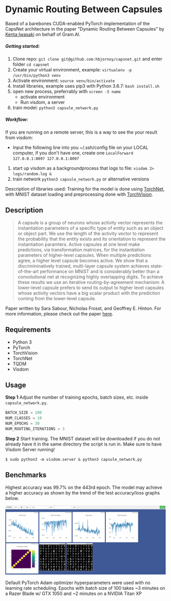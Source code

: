 # Dynamic Routing Between Capsules

Based of a barebones CUDA-enabled PyTorch implementation of the CapsNet architecture in the paper "Dynamic Routing Between Capsules" by [Kenta Iwasaki](https://github.com/iwasaki-kenta) on behalf of Gram.AI.

##### Getting started:
1. Clone repo: 
``git clone git@github.com:hbjornoy/capsnet.git`` and enter folder ``cd capsnet``
2. Create your virtual environment, example:
``virtualenv -p /usr/bin/python3 venv``
3. Activate environment:
``source venv/bin/activate``
4. Install libraries, example uses pip3 with Python 3.6.7:
``bash install.sh``
5. open new process, preferrably with ``screen -S name``
	- activate environment
	- Run visdom, a server 
6. train model:
``python3 capsule_network.py``

##### Workflow:
If you are running on a remote server, this is a way to see the your result from visdom:
- Input the following line into you ~/.ssh/config file on your LOCAL computer, if you don't have one, create one
``LocalForward 127.0.0.1:8097 127.0.0.1:8097``

1. start up visdom as a backgroundprocess that logs to file:
``visdom 2> logs/random.log &``
2. train network
``python3 capsule_network.py`` or alternative versions

Description of libraries  used:
Training for the model is done using [TorchNet](https://github.com/pytorch/tnt), with MNIST dataset loading and preprocessing done with [TorchVision](https://github.com/pytorch/vision).

## Description

> A capsule is a group of neurons whose activity vector represents the instantiation parameters of a specific type of entity such as an object or object part. We use the length of the activity vector to represent the probability that the entity exists and its orientation to represent the instantiation paramters. Active capsules at one level make predictions, via transformation matrices, for the instantiation parameters of higher-level capsules. When multiple predictions agree, a higher level capsule becomes active. We show that a discrimininatively trained, multi-layer capsule system achieves state-of-the-art performance on MNIST and is considerably better than a convolutional net at recognizing highly overlapping digits. To achieve these results we use an iterative routing-by-agreement mechanism: A lower-level capsule prefers to send its output to higher level capsules whose activity vectors have a big scalar product with the prediction coming from the lower-level capsule.

Paper written by Sara Sabour, Nicholas Frosst, and Geoffrey E. Hinton. For more information, please check out the paper [here](https://arxiv.org/abs/1710.09829).

## Requirements

* Python 3
* PyTorch
* TorchVision
* TorchNet
* TQDM
* Visdom

## Usage

**Step 1** Adjust the number of training epochs, batch sizes, etc. inside `capsule_network.py`.

```python
BATCH_SIZE = 100
NUM_CLASSES = 10
NUM_EPOCHS = 30
NUM_ROUTING_ITERATIONS = 3
```

**Step 2** Start training. The MNIST dataset will be downloaded if you do not already have it in the same directory the script is run in. Make sure to have Visdom Server running!

```console
$ sudo python3 -m visdom.server & python3 capsule_network.py
```

## Benchmarks

Highest accuracy was 99.7% on the 443rd epoch. The model may achieve a higher accuracy as shown by the trend of the test accuracy/loss graphs below.

![Training progress.](media/Benchmark.png)

Default PyTorch Adam optimizer hyperparameters were used with no learning rate scheduling. 
Epochs with batch size of 100 takes ~3 minutes on a Razer Blade w/ GTX 1050 and ~2 minutes on a NVIDIA Titan XP
